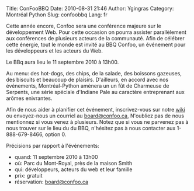 Title: ConFooBBQ
Date: 2010-08-31 21:46
Author: Ygingras
Category: Montréal Python
Slug: confoobbq
Lang: fr

<div>
</p>
Cette année encore, Confoo sera une conférence majeure sur le
développement Web. Pour cette occasion on pourra assister parallèlement
aux conférences de plusieurs acteurs de la communauté. Afin de célébrer
cette énergie, tout le monde est invité au BBQ Confoo, un événement pour
les développeurs et les acteurs du Web.

Le BBq aura lieu le 11 septembre 2010 à 13h00.

Au menu: des hot-dogs, des chips, de la salade, des boissons gazeuses,
des biscuits et beaucoup de plaisirs. D'ailleurs, en accord avec nos
événements, Montréal-Python amènera un un fût de Charmeuse de Serpents,
une série spéciale d'Indiane Pale au caractère entreprenant aux arômes
enivrantes.

Afin de nous aider à planifier cet événement, inscrivez-vous sur notre
[wiki][] ou envoyez-nous un courriel au [board@confoo.ca][], N'oubliez
pas de nous mentionnez si vous venez à plusieurs. Notez que si vous ne
parvenez pas à nous trouver sur le lieu du du BBQ, n'hésitez pas à nous
contacter aux 1-888-679-8466, option 0.

Précisions par rapport à l'événements:

-   quand: 11 septembre 2010 à 13h00
-   où: Parc du Mont-Royal, près de la maison Smith
-   qui: développeurs, acteurs du web et leur famille
-   prix: gratuit
-   réservation: [board@confoo.ca][1]

</div>
<!--:-->

</p>

  [wiki]: http://wiki.montrealpython.org/index.php/ConfooBBQ
  [board@confoo.ca]: mailto:oard@confoo.ca
  [1]: mailto:board@confoo.ca
